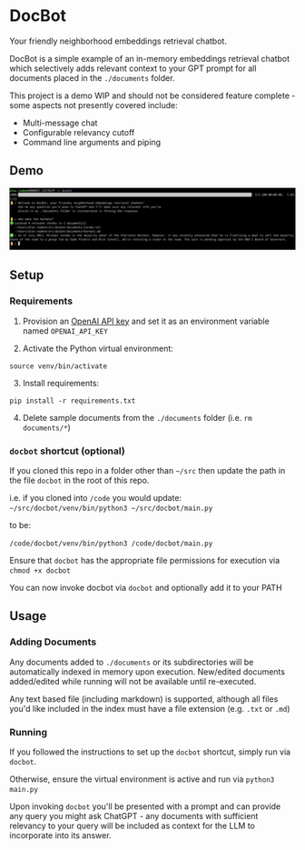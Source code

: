 # DocBot

Your friendly neighborhood embeddings retrieval chatbot.

DocBot is a simple example of an in-memory embeddings retrieval chatbot which selectively adds relevant context to your GPT prompt for all documents placed in the `./documents` folder.

This project is a demo WIP and should not be considered feature complete - some aspects not presently covered include:

- Multi-message chat
- Configurable relevancy cutoff
- Command line arguments and piping

## Demo
![image](/demo.png)

## Setup
### Requirements
1. Provision an [OpenAI API key](https://help.openai.com/en/articles/4936850-where-do-i-find-my-secret-api-key) and set it as an environment variable named `OPENAI_API_KEY`

2. Activate the Python virtual environment:
```
source venv/bin/activate
```
3. Install requirements:
```
pip install -r requirements.txt
```

4. Delete sample documents from the `./documents` folder (i.e. `rm documents/*`)

### `docbot` shortcut (optional)

If you cloned this repo in a folder other than `~/src` then update the path in the file `docbot` in the root of this repo.
	
i.e. if you cloned into `/code` you would update:
```~/src/docbot/venv/bin/python3 ~/src/docbot/main.py```

to be:

```/code/docbot/venv/bin/python3 /code/docbot/main.py```

Ensure that `docbot` has the appropriate file permissions for execution via `chmod +x docbot`

You can now invoke docbot via `docbot` and optionally add it to your PATH


## Usage

### Adding Documents
Any documents added to `./documents` or its subdirectories will be automatically indexed in memory upon execution.  New/edited documents added/edited while running will not be available until re-executed.

Any text based file (including markdown) is supported, although all files you'd like included in the index must have a file extension (e.g. `.txt` or `.md`)

### Running
If you followed the instructions to set up the `docbot` shortcut, simply run via `docbot`.

Otherwise, ensure the virtual environment is active and run via `python3 main.py`



Upon invoking `docbot` you'll be presented with a prompt and can provide any query you might ask ChatGPT - any documents with sufficient relevancy to your query will be included as context for the LLM to incorporate into its answer.

